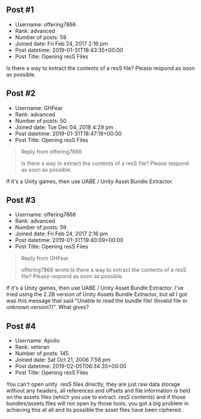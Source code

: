 ## Post #1
- Username: offering7866
- Rank: advanced
- Number of posts: 59
- Joined date: Fri Feb 24, 2017 2:16 pm
- Post datetime: 2019-01-31T18:43:35+00:00
- Post Title: Opening resS Files

Is there a way to extract the contents of a resS file? Please respond as soon as possible.
## Post #2
- Username: GHFear
- Rank: advanced
- Number of posts: 50
- Joined date: Tue Dec 04, 2018 4:29 pm
- Post datetime: 2019-01-31T18:47:19+00:00
- Post Title: Opening resS Files

> Reply from offering7866
>
> Is there a way to extract the contents of a resS file? Please respond as soon as possible.

If it's a Unity games, then use UABE / Unity Asset Bundle Extractor.
## Post #3
- Username: offering7866
- Rank: advanced
- Number of posts: 59
- Joined date: Fri Feb 24, 2017 2:16 pm
- Post datetime: 2019-01-31T19:40:09+00:00
- Post Title: Opening resS Files

> Reply from GHFear
>
> offering7866 wrote:Is there a way to extract the contents of a resS file? Please respond as soon as possible.

If it's a Unity games, then use UABE / Unity Asset Bundle Extractor.
I've tried using the 2.2B version of Unity Assets Bundle Extractor, but all I got was this message that said "Unable to read the bundle file! (Invalid file or unknown version?)". What gives?
## Post #4
- Username: Apollo
- Rank: veteran
- Number of posts: 145
- Joined date: Sat Oct 21, 2006 7:58 pm
- Post datetime: 2019-02-05T06:34:35+00:00
- Post Title: Opening resS Files

You can't open unity .resS files directly, they are just raw data storage without any headers, all references and offsets and file information is held on the assets files (which you use to extract .resS contents) and if those bundles/assets files will not open by those tools, you got a big problem in achieving this at all and its possible the asset files have been ciphered.
